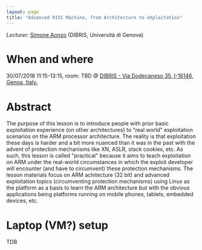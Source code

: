```yaml
---
layout: page
title: "Advanced RISC Machine, from Architecture to eXploitation"
---
```


*Lecturer:* [Simone Aonzo](/people/simone_aonzo) (DIBRIS, Università di Genova)

# When and where
30/07/2018 11:15-13:15, room: TBD @ [DIBRIS - Via Dodecaneso 35, I-16146, Genoa, Italy.](https://www.google.it/maps/place/Via+Dodecaneso,+35,+16146+Genova+GE/@44.403165,8.9696801,17z/data=!3m1!4b1!4m5!3m4!1s0x12d3430b2216399f:0xe215417b3e571fb4!8m2!3d44.403165!4d8.9718688?hl=en)

# Abstract
The purpose of this lesson is to introduce people with prior basic exploitation experience (on other architectures) to "real world" exploitation scenarios on the ARM processor architecture. 
The reality is that exploitation these days is harder and a bit more nuanced than it was in the past with the advent of protection mechanisms like XN, ASLR, stack cookies, etc. 
As such, this lesson is called "practical" because it aims to teach exploitation on ARM under the real-world circumstances in which the exploit developer will encounter (and have to circumvent) these protection mechanisms. 
The lesson materials focus on ARM achitecture (32 bit) and advanced exploitation topics (circumventing protection mechanisms) using Linux as the platform as a basis to learn the ARM architecture but with the obvious applications being platforms running on mobile phones, tablets, embedded devices, etc.


# Laptop (VM?) setup
TDB
